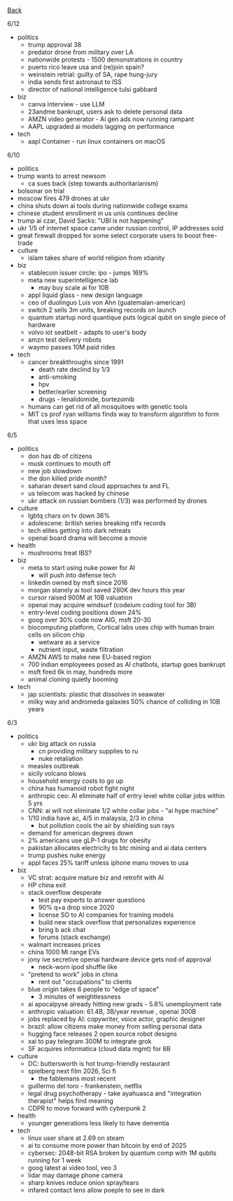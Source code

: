 [Back](./index.md)

6/12
- politics
  - trump approval 38
  - predator drone from military over LA
  - nationwide protests - 1500 demonstrations in country
  - puerto rico leave usa and (re)join spain?
  - weinstein retrial: guilty of SA, rape hung-jury
  - india sends first astronaut to ISS
  - director of national intelligence tulsi gabbard
- biz
  - canva interview - use LLM
  - 23andme bankrupt, users ask to delete personal data
  - AMZN video generator - Ai gen ads now running rampant
  - AAPL upgraded ai models lagging on performance
- tech
  - aapl Container - run linux containers on macOS

6/10
-  politics
  - trump wants to arrest newsom
    - ca sues back (step towards authoritarianism)
  - bolsonar on trial
  - moscow fires 479 drones at ukr
  - china shuts down ai tools during nationwide college exams
  - chinese student enrollment in us unis continues decline
  - trump ai czar, David Sacks: "UBI is not happening"
  - ukr 1/5 of internet space came under russian control, IP addresses sold
  - great firewall dropped for some select corporate users to boost free-trade
- culture
  - islam takes share of world religion from xtianity
- biz
  - stablecoin issuer circle: ipo - jumps 169%
  - meta new superintelligence lab
     - may buy scale ai for 10B
  - appl liquid glass - new design language
  - ceo of duolinguo Luis von Ahn (guatemalan-american)
  - switch 2 sells 3m units, breaking records on launch
  - quantum startup nord quantique puts logical qubit on single piece of hardware
  - volvo iot seatbelt - adapts to user's body
  - amzn test delivery robots
  - waymo passes 10M paid rides
- tech
  - cancer breakthroughs since 1991
    - death rate declind by 1/3
    - anti-smoking
    - hpv
    - better/earlier screening
    - drugs - lenalidomide, bortezomib
  - humans can get rid of all mosquitoes with genetic tools
  - MIT cs prof ryan williams finds way to transform algorithm to form that uses less space


6/5
- politics
  - don has db of citizens
  - musk continues to mouth off
  - new job slowdown
  - the don killed pride month?
  - saharan desert sand cloud approaches tx and FL
  - us telecom was hacked by chinese
  - ukr attack on russian bombers (1/3) was performed by drones
- culture
  - lgbtq chars on tv down 36%
  - adolescene: british series breaking ntfx records
  - tech elites getting into dark retreats
  - openai board drama will become a movie
- health
  - mushrooms treat IBS?
- biz
  - meta to start using nuke power for AI
    - will push into defense tech
  - linkedin owned by msft since 2016
  - morgan stanely ai tool saved 280K dev hours this year
  - cursor raised 900M at 10B valuation
  - openai may acquire windsurf (codeium coding tool for 3B)
  - entry-level coding positions down 24%
  - goog over 30% code now AIG, msft 20-30
  - biocomputing platform, Cortical labs uses chip with human brain cells on silicon chip
    - wetware as a service
    - nutrient input, waste filtration
  - AMZN AWS to make new EU-based region
  - 700 indian employeees posed as AI chatbots, startup goes bankrupt
  - msft fired 6k in may, hundreds more
  - animal cloning quietly booming
- tech
  - jap scientists: plastic that dissolves in seawater
  - milky way and andromeda galaxies 50% chance of colliding in 10B years

6/3
- politics
  - ukr big attack on russia
    - cn providing military supplies to ru
    - nuke retaliation
  - measles outbreak
  - sicily volcano blows
  - household energy costs to go up
  - china has humanoid robot fight night
  - anthropic ceo: AI eliminate half of entry level white collar jobs within 5 yrs
  - CNN: ai will not eliminate 1/2 white collar jobs - "ai hype machine"
  - 1/10 india have ac, 4/5 in malaysia, 2/3 in china
    - but pollution cools the air by shielding sun rays
  - demand for american degrees down
  - 2% americans use gLP-1 drugs for obesity
  - pakistan allocates electricity to btc mining and ai data centers
  - trump pushes nuke energy
  - appl faces 25% tariff unless iphone manu moves to usa
- biz
  - VC strat: acquire mature biz and retrofit with AI
  - HP china exit
  - stack overflow desperate
    - test pay experts to answer questions
    - 90% q+a drop since 2020
    - license SO to AI companies for training models
    - build new stack overflow that personalizes experience
    - bring b ack chat
    - forums (stack exchange)
  - walmart increases prices
  - china 1000 Mi range EVs
  - jony ive secretive openai hardware device gets nod of approval
    - neck-worn ipod shuffle like
  - "pretend to work" jobs in china
    - rent out "occupations" to clients
  - blue origin takes 6 people to "edge of space"
    - 3 minutes of weightlessness
  - ai apocalpyse already hitting new grads - 5.8% unemployment rate
  - anthropic valuation: 61.4B, 3B/year revenue , openai 300B
  - jobs replaced by AI: copywriter, voice actor, graphic designer
  - brazil: allow citizens make money from selling personal data
  - hugging face releases 2 open source robot designs
  - xai to pay telegram 300M to integrate grok
  - SF acquires informatica (cloud data mgmt) for 8B
- culture
  - DC: buttersworth is hot trump-friendly restaurant
  - spielberg next film 2026, Sci fi
    - the fablemans most recent
  - guillermo del toro - frankenstein, netflix
  - legal drug psychotherapy - take ayahuasca and "integration therapist" helps find meaning
  - CDPR to move forward with cyberpunk 2
- health
  - younger generations less likely to have dementia
- tech
  - linux user share at 2.69 on steam
  - ai to consume more power than bitcoin by end of 2025
  - cybersec: 2048-bit RSA broken by quantum comp with 1M qubits running for 1 week
  - goog latest ai video tool, veo 3
  - lidar may damage phone camera
  - sharp knives reduce onion spray/tears
  - infared contact lens allow poeple to see in dark